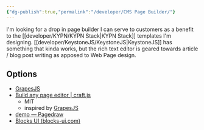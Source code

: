 ```yaml
---
{"dg-publish":true,"permalink":"/developer/CMS Page Builder/"}
---
```



I'm looking for a drop in page builder I can serve to customers as a benefit to the [[developer/KYPN/KYPN Stack\|KYPN Stack]] templates I'm designing. [[developer/KeystoneJS/KeystoneJS\|KeystoneJS]] has something that kinda works, but the rich text editor is geared towards article / blog post writing as apposed to Web Page design.

## Options
- [GrapesJS](https://grapesjs.com/)
- [Build any page editor | craft.js](https://craft.js.org/)
	- MIT
	- inspired by [GrapesJS](https://github.com/GrapesJS/grapesjs)
- [demo — Pagedraw](https://pagedraw.io/tutorials/basics)
- [Blocks UI (blocks-ui.com)](https://blocks-ui.com/)